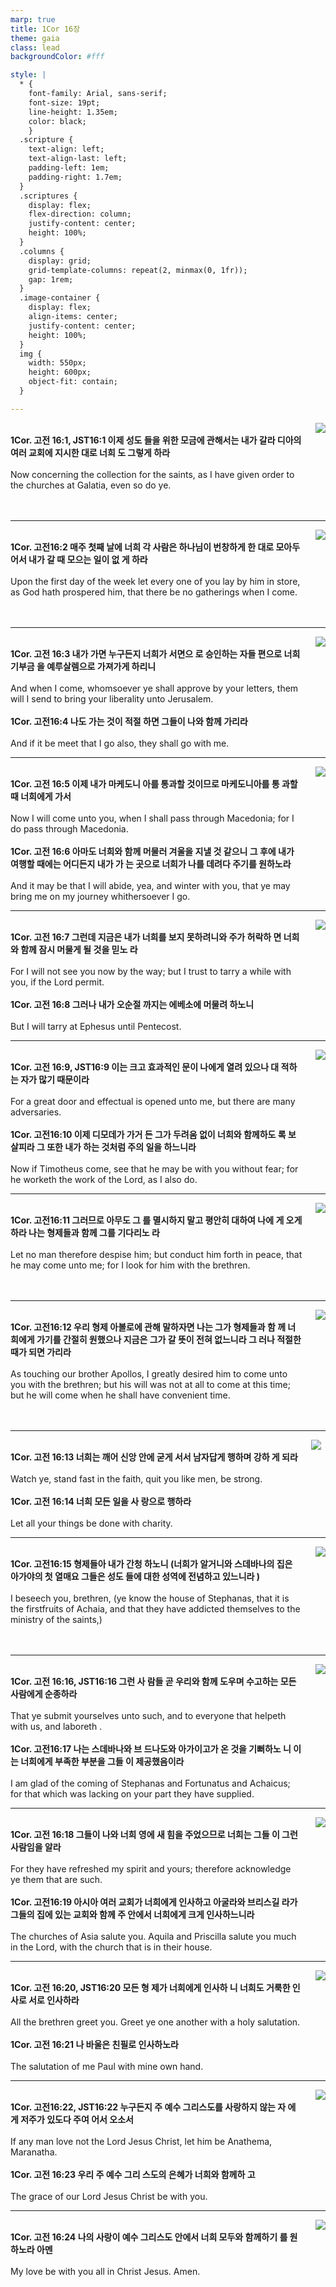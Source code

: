 ```yaml
---
marp: true
title: 1Cor 16장
theme: gaia
class: lead
backgroundColor: #fff

style: |
  * {
    font-family: Arial, sans-serif;
    font-size: 19pt;
    line-height: 1.35em;
    color: black;
    }
  .scripture {
    text-align: left;
    text-align-last: left;
    padding-left: 1em;
    padding-right: 1.7em;
  }
  .scriptures {
    display: flex;
    flex-direction: column;
    justify-content: center;
    height: 100%;
  }
  .columns {
    display: grid;
    grid-template-columns: repeat(2, minmax(0, 1fr));
    gap: 1rem;
  }
  .image-container {
    display: flex;
    align-items: center;
    justify-content: center;
    height: 100%;
  }
  img {
    width: 550px;
    height: 600px;
    object-fit: contain;
  }

---
```


<div class="columns">
  <div class="scriptures">
    <br>
    <div class="scripture">
      <b>1Cor. 고전 16:1, JST16:1 이제 성도 들을 위한 모금에 관해서는 내가 갈라 디아의 여러 교회에 지시한 대로 너희 도 그렇게 하라 
      </b>
    </div>
    <br>
    <div class="scripture">Now concerning the collection for the saints, as I have given order to the churches at Galatia, even so do ye. 
    </div>
    <br>
    <div class="scripture">
      <b>
      </b>
    </div>
    <br>
    <div class="scripture">
    </div>         
  </div>
  <div class="image-container">
    <img src='../../pictures/picture_162.jpg'>
  </div>
</div>

---

<div class="columns">
  <div class="scriptures">
    <br>
    <div class="scripture">
      <b>1Cor. 고전16:2 매주 첫째 날에 너희 각 사람은 하나님이 번창하게 한 대로 모아두어서 내가 갈 때 모으는 일이 없 게 하라 
      </b>
    </div>
    <br>
    <div class="scripture">Upon the first day of the week let every one of you lay by him in store, as God hath prospered him, that there be no gatherings when I come. 
    </div>
    <br>
    <div class="scripture">
      <b>
      </b>
    </div>
    <br>
    <div class="scripture">
    </div>         
  </div>
  <div class="image-container">
    <img src='../../pictures/picture_61.jpg'>
  </div>
</div>

---

<div class="columns">
  <div class="scriptures">
    <br>
    <div class="scripture">
      <b>1Cor. 고전 16:3 내가 가면 누구든지 너희가 서면으 로 승인하는 자들 편으로 너희 기부금 을 예루살렘으로 가져가게 하리니 
      </b>
    </div>
    <br>
    <div class="scripture">And when I come, whomsoever ye shall approve by your letters, them will I send to bring your liberality unto Jerusalem. 
    </div>
    <br>
    <div class="scripture">
      <b>1Cor. 고전16:4 나도 가는 것이 적절 하면 그들이 나와 함께 가리라 
      </b>
    </div>
    <br>
    <div class="scripture">And if it be meet that I go also, they shall go with me. 
    </div>         
  </div>
  <div class="image-container">
    <img src='../../pictures/picture_145.jpg'>
  </div>
</div>

---

<div class="columns">
  <div class="scriptures">
    <br>
    <div class="scripture">
      <b>1Cor. 고전 16:5 이제 내가 마케도니 아를 통과할 것이므로 마케도니아를 통 과할 때 너희에게 가서 
      </b>
    </div>
    <br>
    <div class="scripture">Now I will come unto you, when I shall pass through Macedonia; for I do pass through Macedonia. 
    </div>
    <br>
    <div class="scripture">
      <b>1Cor. 고전 16:6 아마도 너희와 함께 머물러 겨울을 지낼 것 같으니 그 후에 내가 여행할 때에는 어디든지 내가 가 는 곳으로 너희가 나를 데려다 주기를 원하노라 
      </b>
    </div>
    <br>
    <div class="scripture">And it may be that I will abide, yea, and winter with you, that ye may bring me on my journey whithersoever I go. 
    </div>         
  </div>
  <div class="image-container">
    <img src='../../pictures/picture_134.jpg'>
  </div>
</div>

---

<div class="columns">
  <div class="scriptures">
    <br>
    <div class="scripture">
      <b>1Cor. 고전 16:7 그런데 지금은 내가 너희를 보지 못하려니와 주가 허락하 면 너희와 함께 잠시 머물게 될 것을 믿노 라 
      </b>
    </div>
    <br>
    <div class="scripture">For I will not see you now by the way; but I trust to tarry a while with you, if the Lord permit. 
    </div>
    <br>
    <div class="scripture">
      <b>1Cor. 고전 16:8 그러나 내가 오순절 까지는 에베소에 머물려 하노니 
      </b>
    </div>
    <br>
    <div class="scripture">But I will tarry at Ephesus until Pentecost. 
    </div>         
  </div>
  <div class="image-container">
    <img src='../../pictures/picture_38.jpg'>
  </div>
</div>

---

<div class="columns">
  <div class="scriptures">
    <br>
    <div class="scripture">
      <b>1Cor. 고전 16:9, JST16:9 이는 크고 효과적인 문이 나에게 열려 있으나 대 적하는 자가 많기 때문이라 
      </b>
    </div>
    <br>
    <div class="scripture">For a great door and effectual is opened unto me, but there are many adversaries. 
    </div>
    <br>
    <div class="scripture">
      <b>1Cor. 고전16:10 이제 디모데가 가거 든 그가 두려움 없이 너희와 함께하도 록 보살피라 그 또한 내가 하는 것처럼 주의 일을 하느니라 
      </b>
    </div>
    <br>
    <div class="scripture">Now if Timotheus come, see that he may be with you without fear; for he worketh the work of the Lord, as I also do. 
    </div>         
  </div>
  <div class="image-container">
    <img src='../../pictures/picture_121.jpg'>
  </div>
</div>

---

<div class="columns">
  <div class="scriptures">
    <br>
    <div class="scripture">
      <b>1Cor. 고전16:11 그러므로 아무도 그 를 멸시하지 말고 평안히 대하여 나에 게 오게 하라 나는 형제들과 함께 그를 기다리노 라 
      </b>
    </div>
    <br>
    <div class="scripture">Let no man therefore despise him; but conduct him forth in peace, that he may come unto me; for I look for him with the brethren. 
    </div>
    <br>
    <div class="scripture">
      <b>
      </b>
    </div>
    <br>
    <div class="scripture">
    </div>         
  </div>
  <div class="image-container">
    <img src='../../pictures/picture_178.jpg'>
  </div>
</div>

---

<div class="columns">
  <div class="scriptures">
    <br>
    <div class="scripture">
      <b>1Cor. 고전16:12 우리 형제 아볼로에 관해 말하자면 나는 그가 형제들과 함 께 너희에게 가기를 간절히 원했으나 지금은 그가 갈 뜻이 전혀 없느니라 그 러나 적절한 때가 되면 가리라 
      </b>
    </div>
    <br>
    <div class="scripture">As touching our brother Apollos, I greatly desired him to come unto you with the brethren; but his will was not at all to come at this time; but he will come when he shall have convenient time. 
    </div>
    <br>
    <div class="scripture">
      <b>
      </b>
    </div>
    <br>
    <div class="scripture">
    </div>         
  </div>
  <div class="image-container">
    <img src='../../pictures/picture_11.jpg'>
  </div>
</div>

---

<div class="columns">
  <div class="scriptures">
    <br>
    <div class="scripture">
      <b>1Cor. 고전 16:13 너희는 깨어 신앙 안에 굳게 서서 남자답게 행하며 강하 게 되라 
      </b>
    </div>
    <br>
    <div class="scripture">Watch ye, stand fast in the faith, quit you like men, be strong. 
    </div>
    <br>
    <div class="scripture">
      <b>1Cor. 고전 16:14 너희 모든 일을 사 랑으로 행하라 
      </b>
    </div>
    <br>
    <div class="scripture">Let all your things be done with charity. 
    </div>         
  </div>
  <div class="image-container">
    <img src='../../pictures/picture_10.jpg'>
  </div>
</div>

---

<div class="columns">
  <div class="scriptures">
    <br>
    <div class="scripture">
      <b>1Cor. 고전16:15 형제들아 내가 간청 하노니 (너희가 알거니와 스데바나의 집은 아가야의 첫 열매요 그들은 성도 들에 대한 성역에 전념하고 있느니라 ) 
      </b>
    </div>
    <br>
    <div class="scripture">I beseech you, brethren, (ye know the house of Stephanas, that it is the firstfruits of Achaia, and that they have addicted themselves to the ministry of the saints,) 
    </div>
    <br>
    <div class="scripture">
      <b>
      </b>
    </div>
    <br>
    <div class="scripture">
    </div>         
  </div>
  <div class="image-container">
    <img src='../../pictures/picture_148.jpg'>
  </div>
</div>

---

<div class="columns">
  <div class="scriptures">
    <br>
    <div class="scripture">
      <b>1Cor. 고전 16:16, JST16:16 그런 사 람들 곧 우리와 함께 도우며 수고하는 모든 사람에게 순종하라 
      </b>
    </div>
    <br>
    <div class="scripture">That ye submit yourselves unto such, and to everyone that helpeth with us, and laboreth . 
    </div>
    <br>
    <div class="scripture">
      <b>1Cor. 고전16:17 나는 스데바나와 브 드나도와 아가이고가 온 것을 기뻐하노 니 이는 너희에게 부족한 부분을 그들 이 제공했음이라 
      </b>
    </div>
    <br>
    <div class="scripture">I am glad of the coming of Stephanas and Fortunatus and Achaicus; for that which was lacking on your part they have supplied. 
    </div>         
  </div>
  <div class="image-container">
    <img src='../../pictures/picture_82.jpg'>
  </div>
</div>

---

<div class="columns">
  <div class="scriptures">
    <br>
    <div class="scripture">
      <b>1Cor. 고전 16:18 그들이 나와 너희 영에 새 힘을 주었으므로 너희는 그들 이 그런 사람임을 알라 
      </b>
    </div>
    <br>
    <div class="scripture">For they have refreshed my spirit and yours; therefore acknowledge ye them that are such. 
    </div>
    <br>
    <div class="scripture">
      <b>1Cor. 고전16:19 아시아 여러 교회가 너희에게 인사하고 아굴라와 브리스길 라가 그들의 집에 있는 교회와 함께 주 안에서 너희에게 크게 인사하느니라 
      </b>
    </div>
    <br>
    <div class="scripture">The churches of Asia salute you. Aquila and Priscilla salute you much in the Lord, with the church that is in their house. 
    </div>         
  </div>
  <div class="image-container">
    <img src='../../pictures/picture_20.jpg'>
  </div>
</div>

---

<div class="columns">
  <div class="scriptures">
    <br>
    <div class="scripture">
      <b>1Cor. 고전 16:20, JST16:20 모든 형 제가 너희에게 인사하 니 너희도 거룩한 인사로 서로 인사하라 
      </b>
    </div>
    <br>
    <div class="scripture">All the brethren greet you. Greet ye one another with a holy salutation. 
    </div>
    <br>
    <div class="scripture">
      <b>1Cor. 고전 16:21 나 바울은 친필로 인사하노라 
      </b>
    </div>
    <br>
    <div class="scripture">The salutation of me Paul with mine own hand. 
    </div>         
  </div>
  <div class="image-container">
    <img src='../../pictures/picture_176.jpg'>
  </div>
</div>

---

<div class="columns">
  <div class="scriptures">
    <br>
    <div class="scripture">
      <b>1Cor. 고전16:22, JST16:22 누구든지 주 예수 그리스도를 사랑하지 않는 자 에게 저주가 있도다 주여 어서 오소서 
      </b>
    </div>
    <br>
    <div class="scripture">If any man love not the Lord Jesus Christ, let him be Anathema, Maranatha. 
    </div>
    <br>
    <div class="scripture">
      <b>1Cor. 고전 16:23 우리 주 예수 그리 스도의 은혜가 너희와 함께하 고 
      </b>
    </div>
    <br>
    <div class="scripture">The grace of our Lord Jesus Christ be with you. 
    </div>         
  </div>
  <div class="image-container">
    <img src='../../pictures/picture_126.jpg'>
  </div>
</div>

---

<div class="columns">
  <div class="scriptures">
    <br>
    <div class="scripture">
      <b>1Cor. 고전 16:24 나의 사랑이 예수 그리스도 안에서 너희 모두와 함께하기 를 원하노라 아멘 
      </b>
    </div>
    <br>
    <div class="scripture">My love be with you all in Christ Jesus. Amen.
    </div>
    <br>
    <div class="scripture">
      <b>
      </b>
    </div>
    <br>
    <div class="scripture">
    </div>         
  </div>
  <div class="image-container">
    <img src='../../pictures/picture_117.jpg'>
  </div>
</div>

